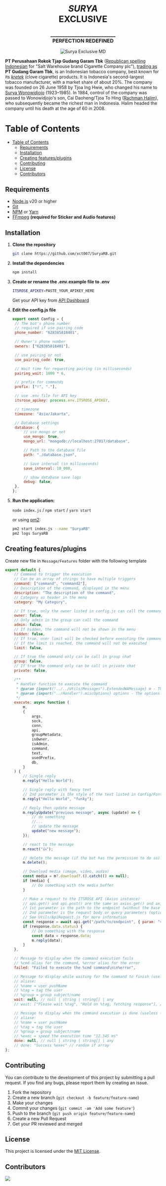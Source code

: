 <div align="center">
    <h1>
	    <i>SURYA</i> </br> EXCLUSIVE
    </h1>
    <h3>
        ___________________________</br>
        PERFECTION REDEFINED
    </h3>
    <img src="https://i.pinimg.com/originals/df/f2/f5/dff2f59d1a0ad6e2b6556e3c43c1cf79.jpg" alt="Surya Exclusive MD"/>
</div>

**PT Perusahaan Rokok Tjap Gudang Garam Tbk** ([Republican spelling](https://en.wikipedia.org/wiki/Republican_Spelling_System) [Indonesian](https://en.wikipedia.org/wiki/Indonesian_language) for "Salt Warehouse brand Cigarette Company plc"), [trading as](https://en.wikipedia.org/wiki/Trade_name) **PT Gudang Garam Tbk**, is an Indonesian tobacco company, best known for its [_kretek_](https://en.wikipedia.org/wiki/Kretek) (clove cigarette) products. It is Indonesia's second-largest tobacco manufacturer, with a market share of about 20%. The company was founded on 26 June 1958 by Tjoa Ing Hwie, who changed his name to [Surya Wonowidjojo](https://en.wikipedia.org/wiki/Surya_Wonowidjojo) (1923–1985). In 1984, control of the company was passed to Wonowidjojo's son, Cai Daoheng/Tjoa To Hing ([Rachman Halim](https://en.wikipedia.org/wiki/Rachman_Halim)), who subsequently became the richest man in Indonesia. Halim headed the company until his death at the age of 60 in 2008.

# Table of Contents

- [Table of Contents](#table-of-contents)
  - [Requirements](#requirements)
  - [Installation](#installation)
  - [Creating features/plugins](#creating-featuresplugins)
  - [Contributing](#contributing)
  - [License](#license)
  - [Contributors](#contributors)

## Requirements

- [Node.js](https://nodejs.org/en/download/) v20 or higher
- [Git](https://git-scm.com/downloads)
- [NPM](https://www.npmjs.com/get-npm) or [Yarn](https://yarnpkg.com/getting-started/install)
- [FFmpeg](https://ffmpeg.org/download.html) **(required for Sticker and Audio features)**

## Installation

1. **Clone the repository**
   ```sh
   git clone https://github.com/xct007/SuryaRB.git
   ```
2. **Install the dependencies**
   ```sh
   npm install
   ```
3. **Create or rename the .env.example file to .env**
   ```sh
   ITSROSE_APIKEY=PASTE_YOUR_APIKEY_HERE
   ```
   Get your API key from [API Dashboard](https://dash.itsrose.life)
4. **Edit the config.js file**

   ```javascript
   export const Config = {
   	// The bot's phone number
   	// required if use pairing code
   	phone_number: "628385818401",

   	// Owner's phone number
   	owners: ["628385818401"],

   	// use pairing or not
   	use_pairing_code: true,

   	// Wait time for requesting pairing (in milliseconds)
   	pairing_wait: 1000 * 6,

   	// prefix for commands
   	prefix: ["!", "."],

   	// use .env file for API key
   	itsrose_apikey: process.env.ITSROSE_APIKEY,

   	// timezone
   	timezone: "Asia/Jakarta",

   	// Database settings
   	database: {
   		// use mongo or not
   		use_mongo: true,
   		mongo_url: "mongodb://localhost:27017/database",

   		// Path to the database file
   		path: "./database.json",

   		// Save interval (in milliseconds)
   		save_interval: 10_000,

   		// show database save logs
   		debug: false,
   	},
   };
   ```

5. **Run the application:**

   `node index.js` / `npm start` / `yarn start`

   or using [pm2](https://pm2.keymetrics.io/docs/usage/quick-start/):

   ```sh
   pm2 start index.js --name "SuryaRB"
   pm2 logs SuryaRB
   ```

## Creating features/plugins

Create new file in `Message/Features` folder with the following template

```javascript
export default {
	// Command to trigger the execution
	// Can be an array of strings to have multiple triggers
	command: ["command", "command2"],
	// Description of the command, displayed in the menu
	description: "The description of the command",
	// Category as header in the menu
	category: "My Category",

	// If true, only the owner listed in config.js can call the command
	owner: false,
	// Only admin in the group can call the command
	admin: false,
	// If hidden, the command will not be shown in the menu
	hidden: false,
	// If true, user limit will be checked before executing the command
	// If the limit is reached, the command will not be executed
	limit: false,

	// If true the command only can be call in group chat
	group: false,
	// If true the command only can be call in private chat
	private: false,

	/**
	 * Handler function to execute the command
	 * @param {import("../../Utils/Messages").ExtendedWAMessage} m - The message object.
	 * @param {import("../Handler").miscOptions} options - The options.
	 */
	execute: async function (
		m,
		{
			args,
			sock,
			conn,
			api,
			groupMetadata,
			isOwner,
			isAdmin,
			command,
			text,
			usedPrefix,
			db,
		}
	) {
		// Single reply
		m.reply("Hello World");

		// Single reply with fancy text
		// 2nd parameter is the style of the text listed in Config/Fonts.js
		m.reply("Hello World", "funky");

		// Reply then update message
		m.replyUpdate("previous message", async (update) => {
			// do something
			//...
			// update the message
			update("new message");
		});

		// react to the message
		m.react("👍");

		// delete the message (if the bot has the permission to do so)
		m.delete();

		// Download media (image, video, audio)
		const media = m?.download?.().catch(() => null);
		if (media) {
			// Do something with the media buffer
		}

		// Make a request to the ITSROSE API (Axios instance)
		// api.get() and api.post() are the same as axios.get() and axios.post()
		// 1st parameter is the path to the endpoint (without the base URL)
		// 2nd parameter is the request body or query parameters (optional)
		// See Utils/ApiRequest.js for more information
		const response = await api.get("/path/to/endpoint", { param: "value" });
		if (response.data.status) {
			// Do something with the response
			const data = response.data;
			m.reply(data);
		}
	},

	// Message to display when the command execution fails
	// %cmd alias for the command, %error alias for the error
	failed: "Failed to execute the %cmd command\n\n%error",

	// Message to display while waiting for the command to finish (useless for now)
	// aliase:
	// %name = user pushName
	// %tag = tag the user
	// %group = group subject/name
	wait: null, // null | string | string[] | any
	// wait: ["Please wait %tag", "Hold on %tag, fetching response"], // random if array

	// Message to display when the command execution is done (useless for now)
	// aliase:
	// %name = user pushName
	// %tag = tag the user
	// %group = group subject/name
	// %exec = speed the execution time "12.345 ms"
	done: null, // null | string | string[] | any
	// done: "Success %exec" // random if array
};
```

## Contributing

You can contribute to the development of this project by submitting a pull request. If you find any bugs, please report them by creating an issue.

1. Fork the repository
2. Create a new branch (`git checkout -b feature/feature-name`)
3. Make your changes
4. Commit your changes (`git commit -am 'Add some feature'`)
5. Push to the branch (`git push origin feature/feature-name`)
6. Create a new Pull Request
7. Get your PR reviewed and merged

## License

This project is licensed under the [MIT License](LICENSE).

## Contributors

[![](https://contrib.rocks/image?repo=xct007/SuryaRB)](https://github.com/xct007/SuryaRB/graphs/contributors)
